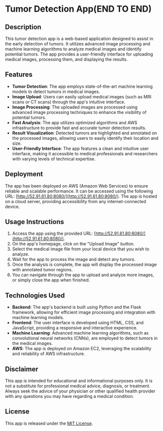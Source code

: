 # Tumor Detection App(END TO END)

## Description
This tumor detection app is a web-based application designed to assist in the early detection of tumors. It utilizes advanced image processing and machine learning algorithms to analyze medical images and identify potential tumors. The app provides a user-friendly interface for uploading medical images, processing them, and displaying the results.

## Features
- **Tumor Detection**: The app employs state-of-the-art machine learning models to detect tumors in medical images.
- **Image Upload**: Users can easily upload medical images (such as MRI scans or CT scans) through the app's intuitive interface.
- **Image Processing**: The uploaded images are processed using advanced image processing techniques to enhance the visibility of potential tumors.
- **Fast Analysis**: The app utilizes optimized algorithms and AWS infrastructure to provide fast and accurate tumor detection results.
- **Result Visualization**: Detected tumors are highlighted and annotated on the processed images, allowing users to easily identify their location and size.
- **User-Friendly Interface**: The app features a clean and intuitive user interface, making it accessible to medical professionals and researchers with varying levels of technical expertise.

## Deployment
The app has been deployed on AWS (Amazon Web Services) to ensure reliable and scalable performance. It can be accessed using the following URL: [http://52.91.61.80:8080/](http://52.91.61.80:8080/). The app is hosted on a cloud server, providing accessibility from any internet-connected device.

## Usage Instructions
1. Access the app using the provided URL: [http://52.91.61.80:8080/](http://52.91.61.80:8080/).
2. On the app's homepage, click on the "Upload Image" button.
3. Select the medical image file from your local device that you wish to analyze.
4. Wait for the app to process the image and detect any tumors.
5. Once the analysis is complete, the app will display the processed image with annotated tumor regions.
6. You can navigate through the app to upload and analyze more images, or simply close the app when finished.

## Technologies Used
- **Backend**: The app's backend is built using Python and the Flask framework, allowing for efficient image processing and integration with machine learning models.
- **Frontend**: The user interface is developed using HTML, CSS, and JavaScript, providing a responsive and interactive experience.
- **Machine Learning**: Advanced machine learning algorithms, such as convolutional neural networks (CNNs), are employed to detect tumors in the medical images.
- **AWS**: The app is deployed on Amazon EC2, leveraging the scalability and reliability of AWS infrastructure.

## Disclaimer
This app is intended for educational and informational purposes only. It is not a substitute for professional medical advice, diagnosis, or treatment. Always seek the advice of your physician or other qualified health provider with any questions you may have regarding a medical condition.

## License
This app is released under the [MIT License](LICENSE).

